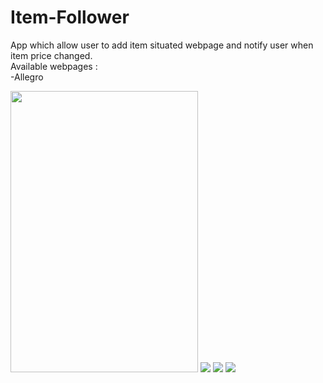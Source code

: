 # Item-Follower
App which allow user to add item situated webpage and notify user when item price changed.<br/>
Available webpages : <br/>
-Allegro


<img src="https://user-images.githubusercontent.com/38322422/75556842-3e20d500-5a3f-11ea-8e9b-28e54dedf6ef.png" width="300px" height="450px"/>
<img src="https://user-images.githubusercontent.com/38322422/75556896-5a247680-5a3f-11ea-87c3-123c516f97a3.png"/>
<img src="https://user-images.githubusercontent.com/38322422/75556898-5abd0d00-5a3f-11ea-961e-867251e019ff.png"/>
<img src="https://user-images.githubusercontent.com/38322422/75556902-5bee3a00-5a3f-11ea-8b22-6bc556259ac5.png"/>
